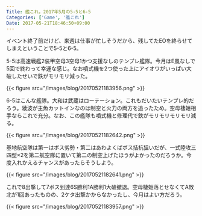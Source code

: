 ```yaml
---
Title: 艦これ。2017年5月の5-5と6-5
Categories: ['Game', '艦これ']
Date: 2017-05-21T18:46:50+09:00
---
```


イベント終了前だけど、来週は仕事が忙しそうだから、残してたEOを終らせてしまえということで5-5と6-5。

<!-- more -->

5-5は高速戦艦2装甲空母3空母1かつ支援なしのテンプレ艦隊。今月はE風なしで5回で終わって幸運な感じ。なお噴式機を2つ使った上にアイオワがいっぱい大破したせいで鉄がモリモリ減った。

{{< figure src="/images/blog/20170521183956.png" >}}

6-5はこんな艦隊。大和は武蔵はローテーション。これもだいたいテンプレ的だろう。綾波が主魚カットインなのは制空と火力の両方を追ったため。空母棲姫相手ならこれで充分。なお、この艦隊も噴式機と修理代で鉄がモリモリモリモリ減る。

{{< figure src="/images/blog/20170521182642.png" >}}

基地航空隊は第一はボス劣勢・第二はあわよくばボス拮抗狙いだが、一式陸攻三四型×2を第二航空隊に置いて第二の制空上げたほうがよかったのだろうか。今度入れかえるチャンスがあったらそうしよう。

{{< figure src="/images/blog/20170521182641.png" >}}

これで8出撃して7ボス到達6S勝利1A勝利1大破撤退。空母棲姫落とせなくてA敗北が1回あったものの、2ケタ出撃かからなかったし、今月はよい方だろう。

{{< figure src="/images/blog/20170521183957.png" >}}
